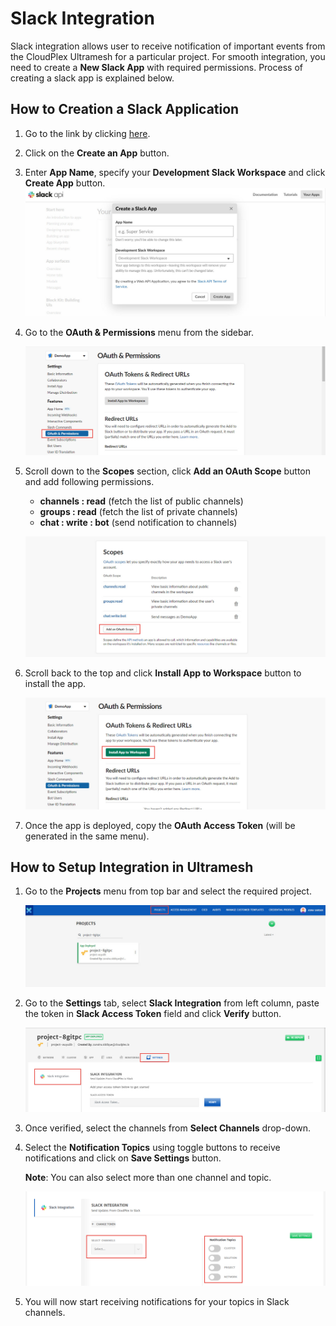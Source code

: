# Slack Integration

Slack integration allows user to receive notification of important events from the CloudPlex Ultramesh for a particular project. For smooth integration, you need to create a **New Slack App** with required permissions. Process of creating a slack app is explained below.

## How to Creation a Slack Application

1. Go to the link by clicking [here](https://api.slack.com/apps).

2. Click on the **Create an App** button.

3. Enter **App Name**, specify your **Development Slack Workspace** and click **Create App** button.
   ![1](imgs\1.jpg)

4. Go to the **OAuth & Permissions** menu from the sidebar.

   ![2](imgs\2.jpg)

5. Scroll down to the **Scopes** section, click **Add an OAuth Scope** button and add following permissions.

   - **channels : read** (fetch the list of public channels)
   - **groups : read** (fetch the list of private channels)
   - **chat : write : bot** (send notification to channels)

   ![3](imgs\3.jpg)

6. Scroll back to the top and click **Install App to Workspace** button to install the app. 

   ![4](imgs\4.jpg)

7. Once the app is deployed, copy the **OAuth Access Token** (will be generated in the same menu). 

## How to Setup Integration in Ultramesh

1. Go to the **Projects** menu from top bar and select the required project. 

   ![5](imgs\5.jpg) 

2. Go to the **Settings** tab, select **Slack Integration** from left column, paste the token in **Slack Access Token** field and click **Verify** button. 

   ![6](imgs\6.jpg)

3. Once verified, select the channels from **Select Channels** drop-down.

4. Select the **Notification Topics** using toggle buttons to receive notifications and click on **Save Settings** button. 

   **Note**: You can also select more than one channel and topic.

   ![7](imgs\7.png)

5. You will now start receiving notifications for your topics in Slack channels.

